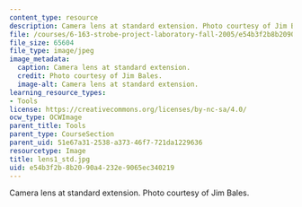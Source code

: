 ```yaml
---
content_type: resource
description: Camera lens at standard extension. Photo courtesy of Jim Bales.
file: /courses/6-163-strobe-project-laboratory-fall-2005/e54b3f2b8b2090a4232e9065ec340219_lens1_std.jpg
file_size: 65604
file_type: image/jpeg
image_metadata:
  caption: Camera lens at standard extension.
  credit: Photo courtesy of Jim Bales.
  image-alt: Camera lens at standard extension.
learning_resource_types:
- Tools
license: https://creativecommons.org/licenses/by-nc-sa/4.0/
ocw_type: OCWImage
parent_title: Tools
parent_type: CourseSection
parent_uid: 51e67a31-2538-a373-46f7-721da1229636
resourcetype: Image
title: lens1_std.jpg
uid: e54b3f2b-8b20-90a4-232e-9065ec340219
---
```

Camera lens at standard extension. Photo courtesy of Jim Bales.